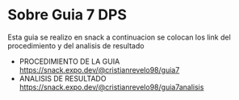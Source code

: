 # Sobre Guia 7 DPS
Esta guia se realizo en snack a continuacion se colocan los link del procedimiento y del analisis de resultado

* PROCEDIMIENTO DE LA GUIA
https://snack.expo.dev/@cristianrevelo98/guia7
* ANALISIS DE RESULTADO
https://snack.expo.dev/@cristianrevelo98/guia7analisis

